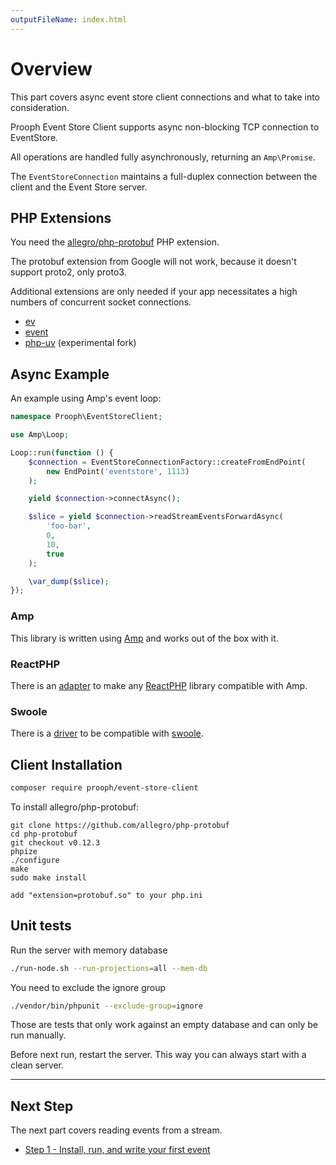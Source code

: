 ```yaml
---
outputFileName: index.html
---
```


# Overview

This part covers async event store client connections and what to take into consideration.

Prooph Event Store Client supports async non-blocking TCP connection to EventStore.

All operations are handled fully asynchronously, returning an `Amp\Promise`.

The `EventStoreConnection` maintains a full-duplex connection between the client and the Event Store server.

## PHP Extensions

You need the [allegro/php-protobuf](https://github.com/allegro/php-protobuf/) PHP extension.

The protobuf extension from Google will not work, because it doesn't support proto2, only proto3.

Additional extensions are only needed if your app necessitates a high numbers of concurrent socket connections.

- [ev](https://pecl.php.net/package/ev)
- [event](https://pecl.php.net/package/event)
- [php-uv](https://github.com/bwoebi/php-uv) (experimental fork)

## Async Example

An example using Amp's event loop:

```php
namespace Prooph\EventStoreClient;

use Amp\Loop;

Loop::run(function () {
    $connection = EventStoreConnectionFactory::createFromEndPoint(
        new EndPoint('eventstore', 1113)
    );

    yield $connection->connectAsync();

    $slice = yield $connection->readStreamEventsForwardAsync(
        'foo-bar',
        0,
        10,
        true
    );

    \var_dump($slice);
});
```

### Amp 

This library is written using [Amp](https://github.com/amphp/amp/) and works out of the box with it.

### ReactPHP

There is an [adapter](https://github.com/amphp/react-adapter) to make any [ReactPHP](https://github.com/reactphp/react/) library compatible with Amp.

### Swoole

There is a [driver](https://github.com/swoole/library/blob/master/src/Swoole/Driver/Amp.php) to be compatible with [swoole](https://github.com/swoole/swoole-src).

## Client Installation

```bash
composer require prooph/event-store-client
```

To install allegro/php-protobuf:

    git clone https://github.com/allegro/php-protobuf
    cd php-protobuf
    git checkout v0.12.3
    phpize
    ./configure
    make
    sudo make install

    add "extension=protobuf.so" to your php.ini

## Unit tests

Run the server with memory database

```bash
./run-node.sh --run-projections=all --mem-db
```

You need to exclude the ignore group

```bash
./vendor/bin/phpunit --exclude-group=ignore
```

Those are tests that only work against an empty database and can only be run manually.

Before next run, restart the server. This way you can always start with a clean server.

* * *

## Next Step

The next part covers reading events from a stream.

-   [Step 1 - Install, run, and write your first event](~/getting-started/install.md)
